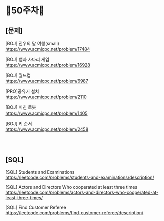 # 📌50주차📌
## [문제]
[BOJ] 진우의 달 여행(small) </br>
https://www.acmicpc.net/problem/17484

[BOJ] 뱀과 사다리 게임</br>
https://www.acmicpc.net/problem/16928

[BOJ] 월드컵</br>
https://www.acmicpc.net/problem/6987

[PRO]공유기 설치</br>
https://www.acmicpc.net/problem/2110

[BOJ] 미친 로봇</br>
https://www.acmicpc.net/problem/1405

[BOJ] 키 순서</br>
https://www.acmicpc.net/problem/2458

</br></br>

## [SQL]
[SQL] Students and Examinations</br>
https://leetcode.com/problems/students-and-examinations/description/

[SQL] Actors and Directors Who cooperated at least three times</br>
https://leetcode.com/problems/actors-and-directors-who-cooperated-at-least-three-times/

[SQL] Find Customer Referee</br>
https://leetcode.com/problems/find-customer-referee/description/